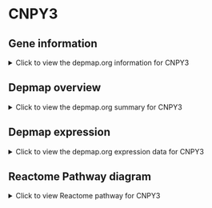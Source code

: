 <h1>CNPY3</h1>

<h2>Gene information</h2>
<details>
  <summary>Click to view the depmap.org information for CNPY3</summary>
  <iframe src="https://depmap.org/portal/gene/CNPY3?tab=about" style="border:none;width:100%;height:800px"></iframe>
</details>

<h2>Depmap overview</h2>
<details>
  <summary>Click to view the depmap.org summary for CNPY3</summary>
  <iframe src="https://depmap.org/portal/gene/CNPY3?tab=overview" style="border:none;width:100%;height:800px"></iframe>
</details>

<h2>Depmap expression</h2>
<details>
  <summary>Click to view the depmap.org expression data for CNPY3</summary>
  <iframe src="https://depmap.org/portal/gene/CNPY3?tab=characterization" style="border:none;width:100%;height:800px"></iframe>
</details>



<h2>Reactome Pathway diagram</h2>
<details>
  <summary>Click to view Reactome pathway for CNPY3</summary>
  <p>Trafficking and processing of endosomal TLR</p>
  <iframe src="https://reactome.org/PathwayBrowser/#/R-HSA-1679131" style="border:none;width:100%;height:800px"></iframe>
</details>



